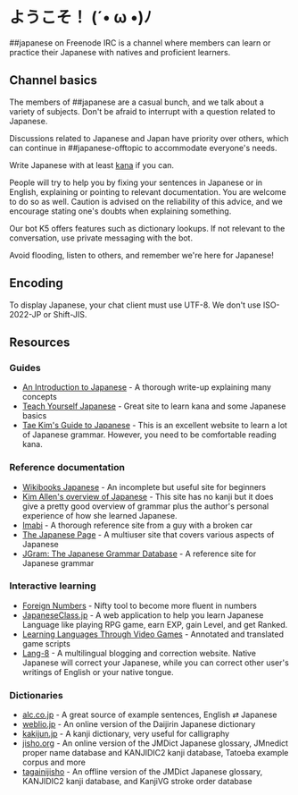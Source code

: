 # ようこそ！ (´• ω •)ﾉ

\##japanese on Freenode IRC is a channel where members can learn or practice
their Japanese with natives and proficient learners.

## Channel basics
The members of ##japanese are a casual bunch, and we talk about a variety of
subjects. Don't be afraid to interrupt with a question related to Japanese.

Discussions related to Japanese and Japan have priority over others, which can
continue in \##japanese-offtopic to accommodate everyone's needs.

Write Japanese with at least [kana](https://en.wikipedia.org/wiki/Kana) if you
can.

People will try to help you by fixing your sentences in Japanese or in English,
explaining or pointing to relevant documentation. You are welcome to do so as
well. Caution is advised on the reliability of this advice, and we encourage
stating one's doubts when explaining something.

Our bot K5 offers features such as dictionary lookups. If not relevant to the
conversation, use private messaging with the bot.

Avoid flooding, listen to others, and remember we're here for Japanese!

## Encoding
To display Japanese, your chat client must use UTF-8. We don't use ISO-2022-JP
or Shift-JIS.

## Resources

### Guides
* [An Introduction to Japanese](http://pomax.github.io/nrGrammar/) - A thorough write-up explaining many concepts
* [Teach Yourself Japanese](http://www.sf.airnet.ne.jp/ts/japanese/) - Great site to learn kana and some Japanese basics
* [Tae Kim's Guide to Japanese](http://www.guidetojapanese.org/) - This is an excellent website to learn a lot of Japanese grammar. However, you need to be comfortable reading kana.

### Reference documentation
* [Wikibooks Japanese](http://en.wikibooks.org/wiki/Japanese) - An incomplete but useful site for beginners
* [Kim Allen's overview of Japanese](http://kimallen.sheepdogdesign.net/Japanese/index.html) - This site has no kanji but it does give a pretty good overview of grammar plus the author's personal experience of how she learned Japanese.
* [Imabi](http://imabi.net/) - A thorough reference site from a guy with a broken car
* [The Japanese Page](http://www.thejapanesepage.com/lessons) - A multiuser site that covers various aspects of Japanese
* [JGram: The Japanese Grammar Database](http://jgram.org/) - A reference site for Japanese grammar

### Interactive learning
* [Foreign Numbers](https://foreignnumbers.com/) - Nifty tool to become more fluent in numbers
* [JapaneseClass.jp](http://japaneseclass.jp/) - A web application to help you learn Japanese Language like playing RPG game, earn EXP, gain Level, and get Ranked.
* [Learning Languages Through Video Games](http://www.lltvg.com/) - Annotated and translated game scripts
* [Lang-8](http://lang-8.com/) - A multilingual blogging and correction website. Native Japanese will correct your Japanese, while you can correct other user's writings of English or your native tongue.

### Dictionaries
* [alc.co.jp](http://www.alc.co.jp/) - A great source of example sentences, English ⇄ Japanese
* [weblio.jp](http://www.weblio.jp/) - An online version of the Daijirin Japanese dictionary
* [kakijun.jp](http://kakijun.jp/) - A kanji dictionary, very useful for calligraphy
* [jisho.org](http://jisho.org/) - An online version of the JMDict Japanese glossary, JMnedict proper name database and KANJIDIC2 kanji database, Tatoeba example corpus and more
* [tagainijisho](http://tagaini.net) - An offline version of the JMDict Japanese glossary, KANJIDIC2 kanji database, and KanjiVG stroke order database
